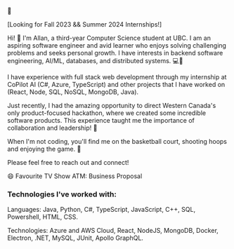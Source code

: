 👋

[Looking for Fall 2023 && Summer 2024 Internships!]

Hi! 👋 I'm Allan, a third-year Computer Science student at UBC. I am an aspiring software engineer and avid learner who enjoys solving challenging problems and seeks personal growth. I have interests in backend software engineering, AI/ML, databases, and distributed systems. 💻🧠

I have experience with full stack web development through my internship at CoPilot AI (C#, Azure, TypeScript) and other projects that I have worked on (React, Node, SQL, NoSQL, MongoDB, Java). 

Just recently, I had the amazing opportunity to direct Western Canada's only product-focused hackathon, where we created some incredible software products. This experience taught me the importance of collaboration and leadership! 🚀

When I'm not coding, you'll find me on the basketball court, shooting hoops and enjoying the game. 🏀

Please feel free to reach out and connect!


😄 Favourite TV Show ATM: Business Proposal

### Technologies I've worked with: 

Languages: Java, Python, C#, TypeScript, JavaScript, C++, SQL, Powershell, HTML, CSS.

Technologies: Azure and AWS Cloud, React, NodeJS, MongoDB, Docker, Electron, .NET, MySQL, JUnit, Apollo GraphQL.
<!--
**AllanT102/AllanT102** is a ✨ _special_ ✨ repository because its `README.md` (this file) appears on your GitHub profile.

